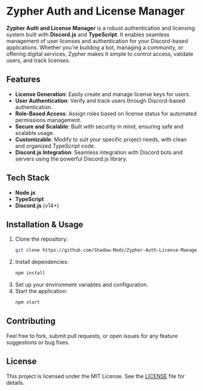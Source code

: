 
# Zypher Auth and License Manager

**Zypher Auth and License Manager** is a robust authentication and licensing system built with **Discord.js** and **TypeScript**. It enables seamless management of user licenses and authentication for your Discord-based applications. Whether you're building a bot, managing a community, or offering digital services, Zypher makes it simple to control access, validate users, and track licenses.

## Features
- **License Generation**: Easily create and manage license keys for users.
- **User Authentication**: Verify and track users through Discord-based authentication.
- **Role-Based Access**: Assign roles based on license status for automated permissions management.
- **Secure and Scalable**: Built with security in mind, ensuring safe and scalable usage.
- **Customizable**: Modify to suit your specific project needs, with clean and organized TypeScript code.
- **Discord.js Integration**: Seamless integration with Discord bots and servers using the powerful Discord.js library.

## Tech Stack
- **Node.js**
- **TypeScript**
- **Discord.js** (v14+)

## Installation & Usage
1. Clone the repository:
   ```bash
   git clone https://github.com/Shadow-Modz/Zypher-Auth-License-Manager
   ```
2. Install dependencies:
   ```bash
   npm install
   ```
3. Set up your environment variables and configuration.
4. Start the application:
   ```bash
   npm start
   ```

## Contributing
Feel free to fork, submit pull requests, or open issues for any feature suggestions or bug fixes.

## License
This project is licensed under the MIT License. See the [LICENSE](LICENSE) file for details.
